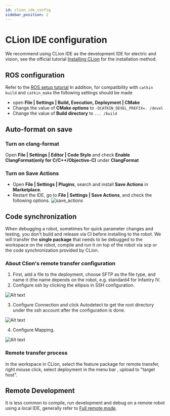 ```yaml
---
id: clion_ide_config
sidebar_position: 2
---
```


# CLion IDE configuration
We recommend using CLion IDE as the development IDE for electric and vision, see the official tutorial [Installing CLion](https://www.jetbrains.com/help/clion/installation-guide.html) for the installation method.

## ROS configuration
Refer to the [ROS setup tutorial](https://www.jetbrains.com/help/clion/ros-setup-tutorial.html) In addition, for compatibility with ``catkin build`` and ``catkin_make`` the following settings should be made
+ open **File | Settings | Build, Execution, Deployment | CMake**
+ Change the value of **CMake options** to `-DCATKIN_DEVEL_PREFIX=. /devel`
+ Change the value of **Build directory** to `... /build`

## Auto-format on save

### Turn on clang-format
Open **File | Settings | Editor | Code Style** and check **Enable ClangFormat(only for C/C++/Objective-C)** under **ClangFormat**

### Turn on Save Actions
+ Open **File | Settings | Plugins**, search and install **Save Actions** in **Marketplace**.
+ Restart the IDE, go to **File | Settings | Save Actions**, and check the following options.
![save_actions](https://s3.ax1x.com/2020/11/16/Dk9fXD.png)

## Code synchronization
When debugging a robot, sometimes for quick parameter changes and testing, you don't build and release via CI before installing to the robot. We will transfer the **single package** that needs to be debugged to the workspace on the robot, compile and run it on top of the robot via scp or the code synchronization provided by CLion.
### About Clion's remote transfer configuration

1. First, add a file to the deployment, choose SFTP as the file type, and name it (the name depends on the robot, e.g. standard4 for Infantry IV.
2. Configure ssh by clicking the ellipsis in SSH configuration.

![Alt text](/img/CLion_config/ssh_config.png)

3. Configure Connection and click Autodetect to get the root directory under the ssh account after the configuration is done.

![Alt text](/img/CLion_config/connection_config.png)

4. Configure Mapping.

![Alt text](/img/CLion_config/mapping_config.png)

### Remote transfer process

In the workspace in CLion, select the feature package for remote transfer, right mouse click, select deployment in the menu bar , upload to "target host".

## Remote Development
It is less common to compile, run development and debug on a remote robot using a local IDE, generally refer to [Full remote mode](https://www.jetbrains.com/help/clion/remote-projects-support.html).
